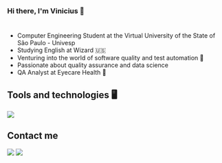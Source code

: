 ### Hi there, I'm Vinicius 👋
#

- Computer Engineering Student at the Virtual University of the State of São Paulo - Univesp
- Studying English at Wizard 🇺🇸
- Venturing into the world of software quality and test automation 🖤
- Passionate about quality assurance and data science
- QA Analyst at Eyecare Health 💙

## Tools and technologies 🖥️

<p align="left">
  <a href="https://skillicons.dev">
    <img src="https://skillicons.dev/icons?i=git,github,linux,js," />
  </a>
</p>

## Contact me 
<div>
<a href = "mailto:viniciustrindade35@gmail.com"><img loading="lazy" src="https://img.shields.io/badge/Gmail-D14836?style=for-the-badge&logo=gmail&logoColor=white" target="_blank"></a>
<a href="https://www.linkedin.com/in/seu-usuário-linkedln-aqui" target="_blank"><img loading="lazy" src="https://img.shields.io/badge/-LinkedIn-%230077B5?style=for-the-badge&logo=linkedin&logoColor=white" target="_blank"></a>   
</div>
